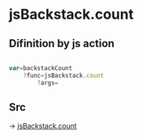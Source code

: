 # jsBackstack.count

## Difinition by js action

```js.js

var=backstackCount
	?func=jsBackstack.count
		?args=

```

## Src

-> [jsBackstack.count](https://github.com/puutaro/CommandClick/blob/master/app/src/main/java/com/puutaro/commandclick/fragment_lib/terminal_fragment/js_interface/system/JsBackstack.kt#L12)


